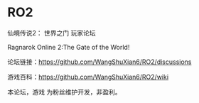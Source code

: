 # RO2

仙境传说2： 世界之门 玩家论坛

Ragnarok Online 2:The Gate of the World!

论坛链接：https://github.com/WangShuXian6/RO2/discussions

游戏百科：https://github.com/WangShuXian6/RO2/wiki

本论坛，游戏 为粉丝维护开发，非盈利。
